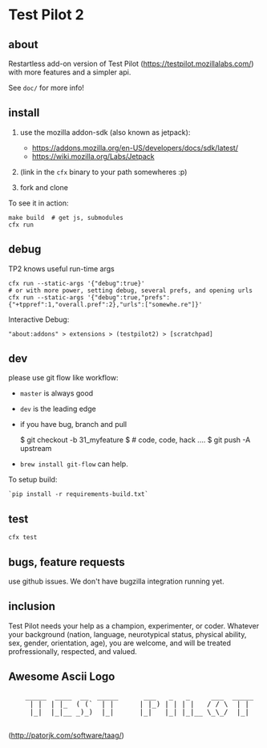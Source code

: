 # Test Pilot 2 #

## about ##

Restartless add-on version of Test Pilot (https://testpilot.mozillalabs.com/)
with more features and a simpler api.

See `doc/` for more info!

## install ##

1. use the mozilla addon-sdk (also known as jetpack):

   * https://addons.mozilla.org/en-US/developers/docs/sdk/latest/
   * https://wiki.mozilla.org/Labs/Jetpack

2. (link in the `cfx` binary to your path somewheres :p)
3. fork and clone

To see it in action:

    make build  # get js, submodules
    cfx run

## debug ##

TP2 knows useful run-time args

    cfx run --static-args '{"debug":true}'
    # or with more power, setting debug, several prefs, and opening urls
    cfx run --static-args '{"debug":true,"prefs": {"+tppref":1,"overall.pref":2},"urls":["somewhe.re"]}'

Interactive Debug:

    "about:addons" > extensions > (testpilot2) > [scratchpad]


## dev ##

please use git flow like workflow:

* `master` is always good
* `dev` is the leading edge
* if you have bug, branch and pull

  $ git checkout -b 31_myfeature
  $ # code, code, hack ....
  $ git push -A upstream

* `brew install git-flow` can help.

To setup build:

    `pip install -r requirements-build.txt`

## test ##

    cfx test

## bugs, feature requests ##

use github issues.  We don't have bugzilla integration running yet.

## inclusion ##

Test Pilot needs your help as a champion, experimenter, or coder.
Whatever your background (nation, language, neurotypical status, physical
ability, sex, gender, orientation, age), you are welcome, and will be
treated profressionally, respected, and valued.

## Awesome Ascii Logo ##

<pre>
    _____  ____  __  _____      ___   _   _     ___  _____     ___
     | |  | |_  ( (`  | |      | |_) | | | |   / / \  | |       ) )
     |_|  |_|__ _)_)  |_|      |_|   |_| |_|__ \_\_/  |_|      /_/_

</pre>

(http://patorjk.com/software/taag/)



